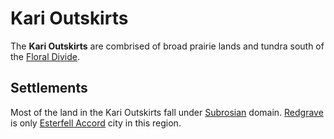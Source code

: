 # Kari Outskirts

The **Kari Outskirts** are combrised of broad prairie lands and tundra south of the [Floral Divide](../floral-divide).

## Settlements

Most of the land in the Kari Outskirts fall under [Subrosian](../../../../../societies/subros) domain. [Redgrave](../../../../../societies/esterfell-accord/redgrave) is only [Esterfell Accord](../../../../../societies/esterfell-accord) city in this region.

